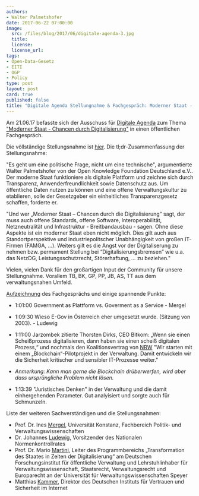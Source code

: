 ```yaml
---
authors: 
- Walter Palmetshofer
date: 2017-06-22 07:00:00
image:
  src: /files/blog/2017/06/digitale-agenda-3.jpg
  title: 
  license:
  license_url: 
tags:
- Open-Data-Gesetz
- EITI
- OGP
- Policy
type: post
layout: post
card: true
published: false
title: "Digitale Agenda Stellungnahme & Fachgespräch: Moderner Staat - Chancen durch Digitalisierung" 
---
```


Am 21.06.17 befasste sich der Ausschuss für [Digitale Agenda](https://www.bundestag.de/ada) zum Thema ["Moderner Staat - Chancen durch Digitalisierung"](https://www.bundestag.de/presse/hib/2017_06/-/511466) in einen öffentlichen Fachgespräch. 

Die völlständige Stellungsnahme ist [hier](https://www.bundestag.de/blob/511166/ec0c94005417fb52273a66e803e7659b/a-drs-18-24-139-data.pdf). Die tl;dr-Zusammenfassung der Stellungsnahme:

"Es geht um eine politische Frage, nicht um eine technische", argumentierte Walter Palmetshofer von der Open Knowledge Foundation Deutschland e.V.. Der moderne Staat funktioniere als digitale Plattform und zeichne sich durch Transparenz, Anwenderfreundlichkeit sowie Datenschutz aus. Um öffentliche Daten nutzen zu können und eine offene Verwaltungskultur zu etablieren, solle der Gesetzgeber ein einheitliches Transparenzgesetz schaffen, forderte er.

"Und wer „Moderner Staat – Chancen durch die Digitalisierung“ sagt, der muss auch offene
Standards, offene Software, Interoperabilität, Netzneutralität und Infrastruktur -
Breitbandausbau - sagen. Ohne diese Aspekte ist ein moderner Staat eben nicht möglich.
Dies gilt auch aus Standortperspektive und industriepolitscher Unabhängigkeit von großen
IT-Firmen (FAMGA, …). Weiters gilt es die Angst vor der Digitaliserung zu nehmen bzw.
permament Stellung bei “Digitalisierungsbremsen” wie u.a. das NetzDG,
Leistungsschutzrecht, Störerhaftung, … zu beziehen."

Vielen, vielen Dank für den großartigen Input der Community für unsere Stellungnahme.
Vorallem TB, BK, GP, PP, JB, AS, TT aus dem verwaltungsnahen Umfeld.


[Aufzeichnung](https://dbtg.tv/cvid/7118784) des Fachgesprächs und einige spannende Punkte:

- 1:01:00 Government as Plattform vs. Goverment as a Service - Mergel

- 1:09:30 Wieso E-Gov in Österreich eher umgesetzt wurde. (Sitzung von 2003). - Ludewig

- 1:11:00 Jarzombek zitierte Thorsten Dirks, CEO Bitkom:
„Wenn sie einen Scheißprozess digitalisieren, dann haben sie einen scheiß digitalen Prozess,“ und nochmals den Koalitionsvertrag von [NRW](
https://www.cdu-nrw.de/sites/default/files/media/docs/vertrag_nrw-koalition_2017.pdf)
"Wir starten mit einem „Blockchain“-Pilotprojekt in der Verwaltung. Damit entwickeln
wir die Sicherheit kritischer und sensibler IT-Prozesse weiter."
- <i>Anmerkung: Kann man gerne die Blockchain drüberwerfen, wird aber dass ursprüngliche Problem nicht lösen.</i>

- 1:13:39 "Juristisches Denken" in der Verwaltung und die damit einhergehenden Parameter.
Gut analyisiert und sorgte auch für Schmunzeln.

Liste der weiteren Sachverständigen und die Stellungsnahmen:
- Prof. Dr. Ines [Mergel](https://www.bundestag.de/blob/510890/35dceb07b59cb1e0c11e60904e1b2794/a-drs-18-24-136-data.pdf), Universität Konstanz, Fachbereich Politik- und Verwaltungswissenschaften
- Dr. Johannes [Ludewig](https://www.bundestag.de/blob/511040/c5236d3952f250335f42f6b6ce97d692/a-drs-18-24-137-data.pdf), Vorsitzender des Nationalen Normenkontrollrates
- Prof. Dr. Mario [Martini](https://www.bundestag.de/blob/512252/0f4aafa9f98a3f37e6b0d74f0ccbc973/a-drs-18-24-138-data.pdf), Leiter des Programmbereichs „Transformation des Staates in Zeiten der Digitalisierung“ am Deutschen Forschungsinstitut für öffentliche Verwaltung und Lehrstuhlinhaber für Verwaltungswissenschaft, Staatsrecht, Verwaltungsrecht und Europarecht an der Universität für Verwaltungswissenschaften Speyer
- Matthias [Kammer](https://www.bundestag.de/blob/510868/2754e63d57df1221b3c4401d57b4e55e/a-drs-18-24-135-data.pdf), Direktor des Deutschen Instituts für Vertrauen und Sicherheit im Internet
